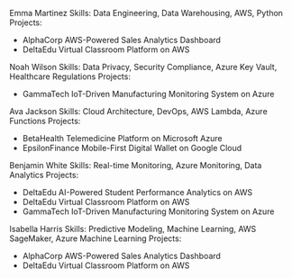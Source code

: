 
Emma Martinez
Skills: Data Engineering, Data Warehousing, AWS, Python
Projects:
- AlphaCorp AWS-Powered Sales Analytics Dashboard
- DeltaEdu Virtual Classroom Platform on AWS


Noah Wilson
Skills: Data Privacy, Security Compliance, Azure Key Vault, Healthcare Regulations
Projects:
- GammaTech IoT-Driven Manufacturing Monitoring System on Azure


Ava Jackson
Skills: Cloud Architecture, DevOps, AWS Lambda, Azure Functions
Projects:
- BetaHealth Telemedicine Platform on Microsoft Azure
- EpsilonFinance Mobile-First Digital Wallet on Google Cloud


Benjamin White
Skills: Real-time Monitoring, Azure Monitoring, Data Analytics
Projects:
- DeltaEdu AI-Powered Student Performance Analytics on AWS
- DeltaEdu Virtual Classroom Platform on AWS
- GammaTech IoT-Driven Manufacturing Monitoring System on Azure


Isabella Harris
Skills: Predictive Modeling, Machine Learning, AWS SageMaker, Azure Machine Learning
Projects:
- AlphaCorp AWS-Powered Sales Analytics Dashboard
- DeltaEdu Virtual Classroom Platform on AWS